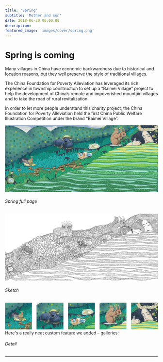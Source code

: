 ```yaml
---
title: 'Spring'
subtitle: 'Mother and son'
date: 2018-06-30 00:00:00
description: 
featured_image: 'images/cover/spring.png'
---
```


# Spring is coming

Many villages in China have economic backwardness due to historical and location reasons, but they well preserve the style of traditional villages. 

The China Foundation for Poverty Alleviation has leveraged its rich experience in township construction to set up a “Baimei Village” project to help the development of China’s remote and impoverished mountain villages and to take the road of rural revitalization. 

In order to let more people understand this charity project, the China Foundation for Poverty Alleviation held the first China Public Welfare Illustration Competition under the brand “Baimei Village”.


![](/images/spring/illustration.jpg) 
###### Spring full page
![](/images/spring/sketch.jpg)
###### Sketch
![](/images/spring/detail.jpg)
Here's a really neat custom feature we added – galleries:
###### Detail

---



